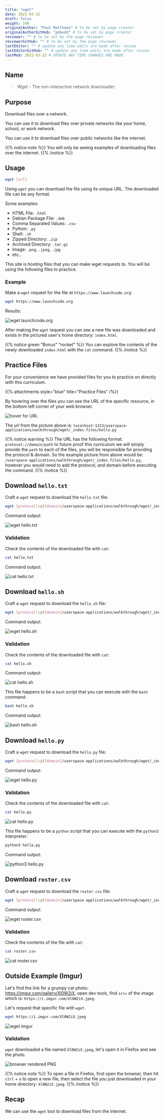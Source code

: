 ```yaml
---
title: "wget"
date: 2021-03-22
draft: false
weight: 100
originalAuthor: "Paul Matthews" # to be set by page creator
originalAuthorGitHub: "pdmxdd" # to be set by page creator
reviewer: "" # to be set by the page reviewer
reviewerGitHub: "" # to be set by the page reviewer
lastEditor: "" # update any time edits are made after review
lastEditorGitHub: "" # update any time edits are made after review
lastMod: 2022-03-22 # UPDATE ANY TIME CHANGES ARE MADE
---
```


## Name

> Wget - The non-interactive network downloader.

## Purpose

Download files over a network.

You can use it to download files over private networks like your home, school, or work network.

You can use it to download files over public networks like the internet.

{{% notice note %}}
You will only be seeing examples of downloading files over the internet.
{{% /notice %}}

## Usage

```bash
wget [url]
```

Using `wget` you can download the file using its unique URL. The downloaded file can be any format.

Some examples:
- HTML File: `.html`
- Debian Package File: `.deb`
- Comma Separated Values: `.csv`
- Python: `.py`
- Shell: `.sh`
- Zipped Directory: `.zip`
- Archived Directory: `.tar.gz`
- Image: `.png`, `.jpeg`, `.jpg`
- etc...

This site is hosting files that you can make wget requests to. You will be using the following files to practice.

<!-- Clarity: Which site are we referencing in the above line #50? -->

### Example

Make a `wget` request for the file at `https://www.launchcode.org`:

```bash
wget https://www.launchcode.org
```

Results:

![wget launchcode.org](pictures/wget-launchcode.png?classes=border)

After making the `wget` request you can see a new file was downloaded and exists in the pictured user's home directory: `index.html`.

{{% notice green "Bonus" "rocket" %}}
You can explore the contents of the newly downloaded `index.html` with the `cat` command.
{{% /notice %}}

## Practice Files

For your convenience we have provided files for you to practice on directly with this curriculum.

{{% attachments style="blue" title="Practice Files" /%}}

By hovering over the files you can see the URL of the specific resource, in the bottom left corner of your web browser.

![hover for URL](pictures/hover-for-url.png?classes=border)

The url from the picture above is: `localhost:1313/userspace-applications/walkthrough/wget/_index.files/hello.py`

{{% notice warning %}}
The URL has the following format: `protocol://domain/path` to future proof this curriculum we will simply provide the `path` to each of the files, you will be responsible for providing the protocol & domain. So the example picture from above would be: `/userspace-applications/walkthrough/wget/_index.files/hello.py`, however you would need to add the protocol, and domain before executing the command.
{{% /notice %}}


## Download `hello.txt`

Craft a `wget` request to download the `hello.txt` file:

```bash
wget [protocol]://[domain]/userspace-applications/walkthrough/wget/_index.files/hello.txt
```

Command output:

![wget hello.txt](pictures/wget-hello-txt.png?classes=border)

### Validation

Check the contents of the downloaded file with `cat`:

```bash
cat hello.txt
```

Command output:

![cat hello.txt](pictures/cat-hello-txt.png?classes=border)

## Download `hello.sh`

Craft a `wget` request to download the `hello.sh` file:

```bash
wget [protocol]://[domain]/userspace-applications/walkthrough/wget/_index.files/hello.sh
```

Command output:

![wget hello.sh](pictures/wget-hello-sh.png?classes=border)

### Validation

Check the contents of the downloaded file with `cat`:

```bash
cat hello.sh
```

Command output:

![cat hello.sh](pictures/cat-hello-sh.png?classes=border)

This file happens to be a `bash` script that you can execute with the `bash` command:

```bash
bash hello.sh
```

Command output:

![bash hello.sh](pictures/bash-hello-sh.png?classes=border)

## Download `hello.py`

Craft a `wget` request to download the `hello.py` file:

```bash
wget [protocol]://[domain]/userspace-applications/walkthrough/wget/_index.files/hello.py`
```

Command output:

![wget hello.py](pictures/wget-hello-py.png?classes=border)

### Validation

Check the contents of the downloaded file with `cat`:

```bash
cat hello.py
```

![cat hello.py](pictures/cat-hello-py.png?classes=border)

This file happens to be a `python` script that you can execute with the `python3` interpreter:

```bash
python3 hello.py
```

Command output:

![python3 hello.py](pictures/python-hello-py.png?classes=border)

## Download `roster.csv`

Craft a `wget` request to download the `roster.csv` file:

```bash
wget [protocol]://[domain]/userspace-applications/walkthrough/wget/_index.files/roster.csv
```

Command output:

![wget roster.csv](pictures/wget-roster-csv.png?classes=border)

### Validation

Check the contents of the file with `cat`:

```bash
cat roster.csv
```

![cat roster.csv](pictures/cat-roster-csv.png?classes=border)

## Outside Example (Imgur)

Let's find the link for a grumpy cat photo: https://imgur.com/gallery/Xl0W2iX, open dev tools, find `src=` of the image which is: `https://i.imgur.com/Xl0W2iX.jpeg`.

Let's request that specific file with `wget`.

```bash
wget https://i.imgur.com/Xl0W2iX.jpeg
```

![wget imgur](pictures/wget-imgur.png?classes=border)

### Validation

`wget` downloaded a file named `Xl0W2iX.jpeg`, let's open it in Firefox and see the photo.

![browser rendered PNG](pictures/browser-rendered-png.png?classes=border)

{{% notice note %}}
To open a file in Firefox, first open the browser, then hit `ctrl` + `o` to open a new file, then select the file you just downloaded in your home directory: `Xl0W2iX.jpeg`.
{{% /notice %}}

## Recap

We can use the `wget` tool to download files from the internet.